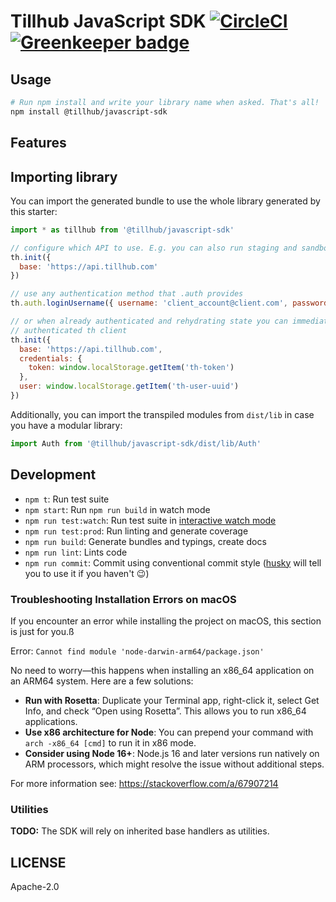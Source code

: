 # Tillhub JavaScript SDK [![CircleCI](https://circleci.com/gh/tillhub/tillhub-sdk-javascript/tree/master.svg?style=svg)](https://circleci.com/gh/tillhub/tillhub-sdk-javascript/tree/master) [![Greenkeeper badge](https://badges.greenkeeper.io/tillhub/tillhub-sdk-javascript.svg)](https://greenkeeper.io/)

## Usage

```bash
# Run npm install and write your library name when asked. That's all!
npm install @tillhub/javascript-sdk
```

## Features

## Importing library

You can import the generated bundle to use the whole library generated by this starter:

```javascript
import * as tillhub from '@tillhub/javascript-sdk'

// configure which API to use. E.g. you can also run staging and sandbox APIs
th.init({
  base: 'https://api.tillhub.com'
})

// use any authentication method that .auth provides
th.auth.loginUsername({ username: 'client_account@client.com', password: 'xxxxxxxxxxx' })

// or when already authenticated and rehydrating state you can immediately also hydrated an
// authenticated th client
th.init({
  base: 'https://api.tillhub.com',
  credentials: {
    token: window.localStorage.getItem('th-token')
  },
  user: window.localStorage.getItem('th-user-uuid')
})
```

Additionally, you can import the transpiled modules from `dist/lib` in case you have a modular library:

```javascript
import Auth from '@tillhub/javascript-sdk/dist/lib/Auth'
```

## Development

- `npm t`: Run test suite
- `npm start`: Run `npm run build` in watch mode
- `npm run test:watch`: Run test suite in [interactive watch mode](http://facebook.github.io/jest/docs/cli.html#watch)
- `npm run test:prod`: Run linting and generate coverage
- `npm run build`: Generate bundles and typings, create docs
- `npm run lint`: Lints code
- `npm run commit`: Commit using conventional commit style ([husky](https://github.com/typicode/husky) will tell you to use it if you haven't :wink:)

### Troubleshooting Installation Errors on macOS

If you encounter an error while installing the project on macOS, this section is just for you.ß

Error: `Cannot find module 'node-darwin-arm64/package.json'`

No need to worry—this happens when installing an x86_64 application on an ARM64 system. Here are a few solutions:

- **Run with Rosetta**: Duplicate your Terminal app, right-click it, select Get Info, and check “Open using Rosetta”. This allows you to run x86_64 applications.
- **Use x86 architecture for Node**: You can prepend your command with `arch -x86_64 [cmd]` to run it in x86 mode.
- **Consider using Node 16+**: Node.js 16 and later versions run natively on ARM processors, which might resolve the issue without additional steps.

For more information see: https://stackoverflow.com/a/67907214

### Utilities

**TODO:** The SDK will rely on inherited base handlers as utilities.

## LICENSE
  
Apache-2.0
